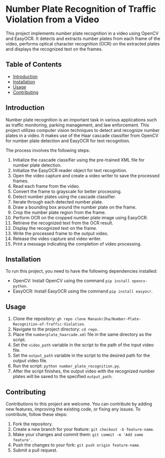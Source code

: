 # Number Plate Recognition of Traffic Violation from a Video

This project implements number plate recognition in a video using OpenCV and EasyOCR. It detects and extracts number plates from each frame of the video, performs optical character recognition (OCR) on the extracted plates and displays the recognized text on the frames.

## Table of Contents
- [Introduction](#introduction)
- [Installation](#installation)
- [Usage](#usage)
- [Contributing](#contributing)

## Introduction
Number plate recognition is an important task in various applications such as traffic monitoring, parking management, and law enforcement. This project utilizes computer vision techniques to detect and recognize number plates in a video. It makes use of the Haar cascade classifier from OpenCV for number plate detection and EasyOCR for text recognition.

The process involves the following steps:
1. Initialize the cascade classifier using the pre-trained XML file for number plate detection.
2. Initialize the EasyOCR reader object for text recognition.
3. Open the video capture and create a video writer to save the processed frames.
4. Read each frame from the video.
5. Convert the frame to grayscale for better processing.
6. Detect number plates using the cascade classifier.
7. Iterate through each detected number plate.
8. Draw a bounding box around the number plate on the frame.
9. Crop the number plate region from the frame.
10. Perform OCR on the cropped number plate image using EasyOCR.
11. Retrieve the recognized text from the OCR result.
12. Display the recognized text on the frame.
13. Write the processed frame to the output video.
14. Release the video capture and video writer.
15. Print a message indicating the completion of video processing.

## Installation
To run this project, you need to have the following dependencies installed:
- OpenCV: Install OpenCV using the command `pip install opencv-python`.
- EasyOCR: Install EasyOCR using the command `pip install easyocr`.

## Usage
1. Clone the repository: `gh repo clone ManaskrJha/Number-Plate-Recognition-of-Traffic-Violation`.
2. Navigate to the project directory: `cd repo`.
3. Place the `numberplate_haarcade.xml` file in the same directory as the script.
4. Set the `video_path` variable in the script to the path of the input video file.
5. Set the `output_path` variable in the script to the desired path for the output video file.
6. Run the script: `python number_plate_recognition.py`.
7. After the script finishes, the output video with the recognized number plates will be saved to the specified `output_path`.

## Contributing
Contributions to this project are welcome. You can contribute by adding new features, improving the existing code, or fixing any issues. To contribute, follow these steps:
1. Fork the repository.
2. Create a new branch for your feature: `git checkout -b feature-name`.
3. Make your changes and commit them: `git commit -m 'Add some feature'`.
4. Push the changes to your fork: `git push origin feature-name`.
5. Submit a pull request.


